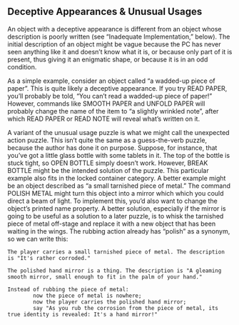 ## Deceptive Appearances & Unusual Usages

An object with a deceptive appearance is different from an object whose description is poorly written (see “Inadequate Implementation,” below). The initial description of an object might be vague because the PC has never seen anything like it and doesn’t know what it is, or because only part of it is present, thus giving it an enigmatic shape, or because it is in an odd condition.

As a simple example, consider an object called “a wadded-up piece of paper”. This is quite likely a deceptive appearance. If you try READ PAPER, you’ll probably be told, “You can’t read a wadded-up piece of paper!” However, commands like SMOOTH PAPER and UNFOLD PAPER will probably change the name of the item to “a slightly wrinkled note”, after which READ PAPER or READ NOTE will reveal what’s written on it.

A variant of the unusual usage puzzle is what we might call the unexpected action puzzle. This isn’t quite the same as a guess-the-verb puzzle, because the author has done it on purpose. Suppose, for instance, that you’ve got a little glass bottle with some tablets in it. The top of the bottle is stuck tight, so OPEN BOTTLE simply doesn’t work. However, BREAK BOTTLE might be the intended solution of the puzzle. This particular example also fits in the locked container category. A better example might be an object described as “a small tarnished piece of metal.” The command POLISH METAL might turn this object into a mirror which which you could direct a beam of light. To implement this, you’d also want to change the object’s printed name property. A better solution, especially if the mirror is going to be useful as a solution to a later puzzle, is to whisk the tarnished piece of metal off-stage and replace it with a new object that has been waiting in the wings. The rubbing action already has “polish” as a synonym, so we can write this:

```inform7
The player carries a small tarnished piece of metal. The description is "It's rather corroded."

The polished hand mirror is a thing. The description is "A gleaming smooth mirror, small enough to fit in the palm of your hand."

Instead of rubbing the piece of metal:
        now the piece of metal is nowhere;
        now the player carries the polished hand mirror;
        say "As you rub the corrosion from the piece of metal, its true identity is revealed: It's a hand mirror!"
```
